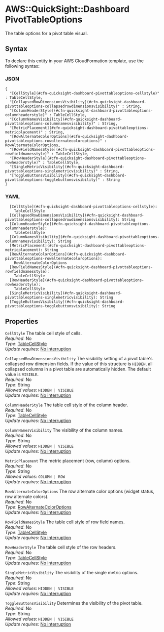 # AWS::QuickSight::Dashboard PivotTableOptions<a name="aws-properties-quicksight-dashboard-pivottableoptions"></a>

The table options for a pivot table visual\.

## Syntax<a name="aws-properties-quicksight-dashboard-pivottableoptions-syntax"></a>

To declare this entity in your AWS CloudFormation template, use the following syntax:

### JSON<a name="aws-properties-quicksight-dashboard-pivottableoptions-syntax.json"></a>

```
{
  "[CellStyle](#cfn-quicksight-dashboard-pivottableoptions-cellstyle)" : TableCellStyle,
  "[CollapsedRowDimensionsVisibility](#cfn-quicksight-dashboard-pivottableoptions-collapsedrowdimensionsvisibility)" : String,
  "[ColumnHeaderStyle](#cfn-quicksight-dashboard-pivottableoptions-columnheaderstyle)" : TableCellStyle,
  "[ColumnNamesVisibility](#cfn-quicksight-dashboard-pivottableoptions-columnnamesvisibility)" : String,
  "[MetricPlacement](#cfn-quicksight-dashboard-pivottableoptions-metricplacement)" : String,
  "[RowAlternateColorOptions](#cfn-quicksight-dashboard-pivottableoptions-rowalternatecoloroptions)" : RowAlternateColorOptions,
  "[RowFieldNamesStyle](#cfn-quicksight-dashboard-pivottableoptions-rowfieldnamesstyle)" : TableCellStyle,
  "[RowHeaderStyle](#cfn-quicksight-dashboard-pivottableoptions-rowheaderstyle)" : TableCellStyle,
  "[SingleMetricVisibility](#cfn-quicksight-dashboard-pivottableoptions-singlemetricvisibility)" : String,
  "[ToggleButtonsVisibility](#cfn-quicksight-dashboard-pivottableoptions-togglebuttonsvisibility)" : String
}
```

### YAML<a name="aws-properties-quicksight-dashboard-pivottableoptions-syntax.yaml"></a>

```
  [CellStyle](#cfn-quicksight-dashboard-pivottableoptions-cellstyle): 
    TableCellStyle
  [CollapsedRowDimensionsVisibility](#cfn-quicksight-dashboard-pivottableoptions-collapsedrowdimensionsvisibility): String
  [ColumnHeaderStyle](#cfn-quicksight-dashboard-pivottableoptions-columnheaderstyle): 
    TableCellStyle
  [ColumnNamesVisibility](#cfn-quicksight-dashboard-pivottableoptions-columnnamesvisibility): String
  [MetricPlacement](#cfn-quicksight-dashboard-pivottableoptions-metricplacement): String
  [RowAlternateColorOptions](#cfn-quicksight-dashboard-pivottableoptions-rowalternatecoloroptions): 
    RowAlternateColorOptions
  [RowFieldNamesStyle](#cfn-quicksight-dashboard-pivottableoptions-rowfieldnamesstyle): 
    TableCellStyle
  [RowHeaderStyle](#cfn-quicksight-dashboard-pivottableoptions-rowheaderstyle): 
    TableCellStyle
  [SingleMetricVisibility](#cfn-quicksight-dashboard-pivottableoptions-singlemetricvisibility): String
  [ToggleButtonsVisibility](#cfn-quicksight-dashboard-pivottableoptions-togglebuttonsvisibility): String
```

## Properties<a name="aws-properties-quicksight-dashboard-pivottableoptions-properties"></a>

`CellStyle`  <a name="cfn-quicksight-dashboard-pivottableoptions-cellstyle"></a>
The table cell style of cells\.  
*Required*: No  
*Type*: [TableCellStyle](aws-properties-quicksight-dashboard-tablecellstyle.md)  
*Update requires*: [No interruption](https://docs.aws.amazon.com/AWSCloudFormation/latest/UserGuide/using-cfn-updating-stacks-update-behaviors.html#update-no-interrupt)

`CollapsedRowDimensionsVisibility`  <a name="cfn-quicksight-dashboard-pivottableoptions-collapsedrowdimensionsvisibility"></a>
The visibility setting of a pivot table's collapsed row dimension fields\. If the value of this structure is `HIDDEN`, all collapsed columns in a pivot table are automatically hidden\. The default value is `VISIBLE`\.  
*Required*: No  
*Type*: String  
*Allowed values*: `HIDDEN | VISIBLE`  
*Update requires*: [No interruption](https://docs.aws.amazon.com/AWSCloudFormation/latest/UserGuide/using-cfn-updating-stacks-update-behaviors.html#update-no-interrupt)

`ColumnHeaderStyle`  <a name="cfn-quicksight-dashboard-pivottableoptions-columnheaderstyle"></a>
The table cell style of the column header\.  
*Required*: No  
*Type*: [TableCellStyle](aws-properties-quicksight-dashboard-tablecellstyle.md)  
*Update requires*: [No interruption](https://docs.aws.amazon.com/AWSCloudFormation/latest/UserGuide/using-cfn-updating-stacks-update-behaviors.html#update-no-interrupt)

`ColumnNamesVisibility`  <a name="cfn-quicksight-dashboard-pivottableoptions-columnnamesvisibility"></a>
The visibility of the column names\.  
*Required*: No  
*Type*: String  
*Allowed values*: `HIDDEN | VISIBLE`  
*Update requires*: [No interruption](https://docs.aws.amazon.com/AWSCloudFormation/latest/UserGuide/using-cfn-updating-stacks-update-behaviors.html#update-no-interrupt)

`MetricPlacement`  <a name="cfn-quicksight-dashboard-pivottableoptions-metricplacement"></a>
The metric placement \(row, column\) options\.  
*Required*: No  
*Type*: String  
*Allowed values*: `COLUMN | ROW`  
*Update requires*: [No interruption](https://docs.aws.amazon.com/AWSCloudFormation/latest/UserGuide/using-cfn-updating-stacks-update-behaviors.html#update-no-interrupt)

`RowAlternateColorOptions`  <a name="cfn-quicksight-dashboard-pivottableoptions-rowalternatecoloroptions"></a>
The row alternate color options \(widget status, row alternate colors\)\.  
*Required*: No  
*Type*: [RowAlternateColorOptions](aws-properties-quicksight-dashboard-rowalternatecoloroptions.md)  
*Update requires*: [No interruption](https://docs.aws.amazon.com/AWSCloudFormation/latest/UserGuide/using-cfn-updating-stacks-update-behaviors.html#update-no-interrupt)

`RowFieldNamesStyle`  <a name="cfn-quicksight-dashboard-pivottableoptions-rowfieldnamesstyle"></a>
The table cell style of row field names\.  
*Required*: No  
*Type*: [TableCellStyle](aws-properties-quicksight-dashboard-tablecellstyle.md)  
*Update requires*: [No interruption](https://docs.aws.amazon.com/AWSCloudFormation/latest/UserGuide/using-cfn-updating-stacks-update-behaviors.html#update-no-interrupt)

`RowHeaderStyle`  <a name="cfn-quicksight-dashboard-pivottableoptions-rowheaderstyle"></a>
The table cell style of the row headers\.  
*Required*: No  
*Type*: [TableCellStyle](aws-properties-quicksight-dashboard-tablecellstyle.md)  
*Update requires*: [No interruption](https://docs.aws.amazon.com/AWSCloudFormation/latest/UserGuide/using-cfn-updating-stacks-update-behaviors.html#update-no-interrupt)

`SingleMetricVisibility`  <a name="cfn-quicksight-dashboard-pivottableoptions-singlemetricvisibility"></a>
The visibility of the single metric options\.  
*Required*: No  
*Type*: String  
*Allowed values*: `HIDDEN | VISIBLE`  
*Update requires*: [No interruption](https://docs.aws.amazon.com/AWSCloudFormation/latest/UserGuide/using-cfn-updating-stacks-update-behaviors.html#update-no-interrupt)

`ToggleButtonsVisibility`  <a name="cfn-quicksight-dashboard-pivottableoptions-togglebuttonsvisibility"></a>
Determines the visibility of the pivot table\.  
*Required*: No  
*Type*: String  
*Allowed values*: `HIDDEN | VISIBLE`  
*Update requires*: [No interruption](https://docs.aws.amazon.com/AWSCloudFormation/latest/UserGuide/using-cfn-updating-stacks-update-behaviors.html#update-no-interrupt)